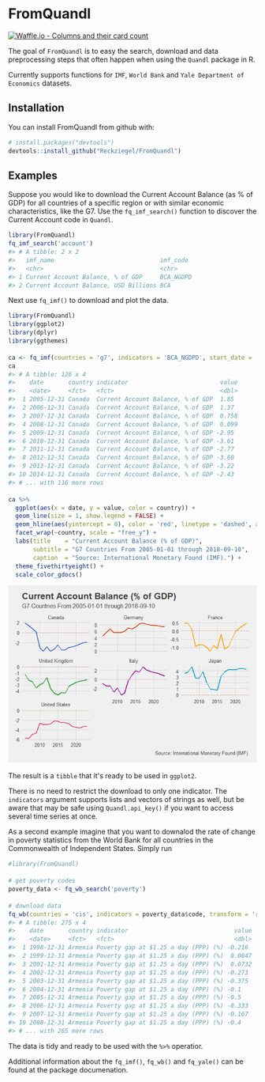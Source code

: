 
<!-- README.md is generated from README.Rmd. Please edit that file -->
FromQuandl
==========

[![Waffle.io - Columns and their card count](https://badge.waffle.io/Reckziegel/FromQuandl.svg?columns=all)](https://waffle.io/Reckziegel/FromQuandl)

The goal of `FromQuandl` is to easy the search, download and data preprocessing steps that often happen when using the `Quandl` package in R.

Currently supports functions for `IMF`, `World Bank` and `Yale Department of Economics` datasets.

Installation
------------

You can install FromQuandl from github with:

``` r
# install.packages("devtools")
devtools::install_github("Reckziegel/FromQuandl")
```

Examples
--------

Suppose you would like to download the Current Account Balance (as % of GDP) for all countries of a specific region or with similar economic characteristics, like the G7. Use the `fq_imf_search()` function to discover the Current Account code in `Quandl`.

``` r
library(FromQuandl)
fq_imf_search('account')
#> # A tibble: 2 x 2
#>   imf_name                              imf_code 
#>   <chr>                                 <chr>    
#> 1 Current Account Balance, % of GDP     BCA_NGDPD
#> 2 Current Account Balance, USD Billions BCA
```

Next use `fq_imf()` to download and plot the data.

``` r
library(FromQuandl)
library(ggplot2)
library(dplyr)
library(ggthemes)

ca <- fq_imf(countries = 'g7', indicators = 'BCA_NGDPD', start_date = '2005-01-01')
ca
#> # A tibble: 126 x 4
#>    date       country indicator                          value
#>    <date>     <fct>   <fct>                              <dbl>
#>  1 2005-12-31 Canada  Current Account Balance, % of GDP  1.85 
#>  2 2006-12-31 Canada  Current Account Balance, % of GDP  1.37 
#>  3 2007-12-31 Canada  Current Account Balance, % of GDP  0.758
#>  4 2008-12-31 Canada  Current Account Balance, % of GDP  0.099
#>  5 2009-12-31 Canada  Current Account Balance, % of GDP -2.95 
#>  6 2010-12-31 Canada  Current Account Balance, % of GDP -3.61 
#>  7 2011-12-31 Canada  Current Account Balance, % of GDP -2.77 
#>  8 2012-12-31 Canada  Current Account Balance, % of GDP -3.60 
#>  9 2013-12-31 Canada  Current Account Balance, % of GDP -3.22 
#> 10 2014-12-31 Canada  Current Account Balance, % of GDP -2.43 
#> # ... with 116 more rows

ca %>%
  ggplot(aes(x = date, y = value, color = country)) + 
  geom_line(size = 1, show.legend = FALSE) + 
  geom_hline(aes(yintercept = 0), color = 'red', linetype = 'dashed', alpha = 0.3) + 
  facet_wrap(~country, scale = "free_y") +
  labs(title    = "Current Account Balance (% of GDP)",
       subtitle = "G7 Countries From 2005-01-01 through 2018-09-10",
       caption  = "Source: International Monetary Found (IMF).") +
  theme_fivethirtyeight() +
  scale_color_gdocs()
```

![](README-example1-1.png)

The result is a `tibble` that it's ready to be used in `ggplot2`.

There is no need to restrict the download to only one indicator. The `indicators` argument supports lists and vectors of strings as well, but be aware that may be safe using `Quandl.api_key()` if you want to access several time series at once.

As a second example imagine that you want to downalod the rate of change in poverty statistics from the World Bank for all countries in the Commonwealth of Independent States. Simply run

``` r
#library(FromQuandl)

# get poverty codes
poverty_data <- fq_wb_search('poverty')

# download data
fq_wb(countries = 'cis', indicators = poverty_data$code, transform = 'rdiff') 
#> # A tibble: 275 x 4
#>    date       country indicator                              value
#>    <date>     <fct>   <fct>                                  <dbl>
#>  1 1998-12-31 Armenia Poverty gap at $1.25 a day (PPP) (%) -0.216 
#>  2 1999-12-31 Armenia Poverty gap at $1.25 a day (PPP) (%)  0.0847
#>  3 2001-12-31 Armenia Poverty gap at $1.25 a day (PPP) (%)  0.0732
#>  4 2002-12-31 Armenia Poverty gap at $1.25 a day (PPP) (%) -0.273 
#>  5 2003-12-31 Armenia Poverty gap at $1.25 a day (PPP) (%) -0.375 
#>  6 2004-12-31 Armenia Poverty gap at $1.25 a day (PPP) (%) -0.1   
#>  7 2005-12-31 Armenia Poverty gap at $1.25 a day (PPP) (%) -0.5   
#>  8 2006-12-31 Armenia Poverty gap at $1.25 a day (PPP) (%) -0.333 
#>  9 2007-12-31 Armenia Poverty gap at $1.25 a day (PPP) (%) -0.167 
#> 10 2008-12-31 Armenia Poverty gap at $1.25 a day (PPP) (%) -0.4   
#> # ... with 265 more rows
```

The data is tidy and ready to be used with the `%>%` operatior.

Additional information about the `fq_imf()`, `fq_wb()` and `fq_yale()` can be found at the package documenation.
